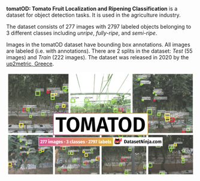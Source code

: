 **tomatOD: Tomato Fruit Localization and Ripening Classification** is a dataset for object detection tasks. It is used in the agriculture industry. 

The dataset consists of 277 images with 2797 labeled objects belonging to 3 different classes including *unripe*, *fully-ripe*, and *semi-ripe*.

Images in the tomatOD dataset have bounding box annotations. All images are labeled (i.e. with annotations). There are 2 splits in the dataset: *Test* (55 images) and *Train* (222 images). The dataset was released in 2020 by the [up2metric, Greece](http://www.up2metric.com/computer-vision-ai/).

<img src="https://github.com/dataset-ninja/tomatOD/raw/main/visualizations/poster.png">
